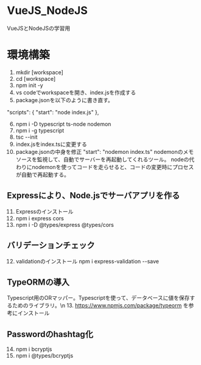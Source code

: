 # VueJS_NodeJS
VueJSとNodeJSの学習用

 # 環境構築

1. mkdir [workspace]
2. cd [workspace]
3. npm init -y
4. vs codeでworkspaceを開き、index.jsを作成する
5. package.jsonを以下のように書き直す。

"scripts": {
   "start": "node index.js"
 },

6. npm i -D typescript ts-node nodemon
7. npm i -g typescript
8. tsc --init
9. index.jsをindex.tsに変更する
10. package.jsonの中身を修正
  "start": "nodemon index.ts" 
nodemonのメモ
ソースを監視して、自動でサーバーを再起動してくれるツール。
nodeの代わりにnodemonを使ってコードを走らせると、コードの変更時にプロセスが自動で再起動する。
## Expressにより、Node.jsでサーバアプリを作る
11. Expressのインストール
  1. npm i express cors
  2. npm i -D @types/express @types/cors
## バリデーションチェック
12. validationのインストール
npm i express-validation --save
## TypeORMの導入
Typescript用のORマッパー。Typescriptを使って、データベースに値を保存するためのライブラリ。\n
13. https://www.npmjs.com/package/typeorm を参考にインストール

## Passwordのhashtag化
14. npm i bcryptjs 
15. npm i @types/bcryptjs
